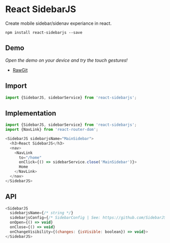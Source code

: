 # React SidebarJS
Create mobile sidebar/sidenav experiance in react.

```ssh
npm install react-sidebarjs --save
```

## Demo
*Open the demo on your device and try the touch gestures!*

* [RawGit](https://rawgit.com/SidebarJS/react-sidebarjs/master/demo/build/index.html)

## Import
```js
import {SidebarJS, sidebarService} from 'react-sidebarjs';
```

## Implementation

```js
import {SidebarJS, sidebarService} from 'react-sidebarjs';
import {NavLink} from 'react-router-dom';

<SidebarJS sidebarjsName="MainSidebar">
  <h3>React SidebarJS</h3>
  <nav>
    <NavLink
      to="/home"
      onClick={() => sidebarService.close('MainSidebar')}>
      Home 
    </NavLink>
  </nav>
</SidebarJS>
```

## API

```js
<SidebarJS
  sidebarjsName={/* string */}
  sidebarjsConfig={/* SidebarConfig | See: https://github.com/SidebarJS/sidebarjs#options */}
  onOpen={() => void}
  onClose={() => void}
  onChangeVisibility={(changes: {isVisible: boolean}) => void}>
</SidebarJS>
```